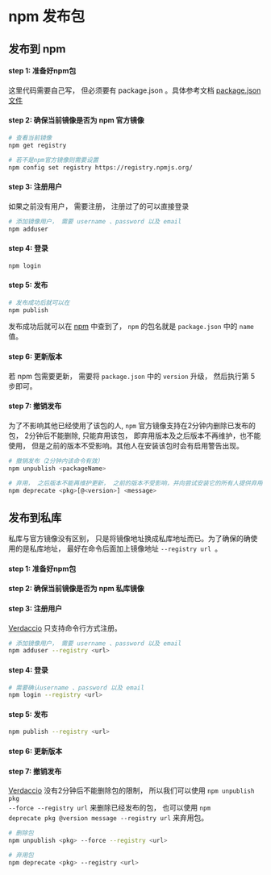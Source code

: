 # npm 发布包

## 发布到 npm

#### step 1: 准备好npm包

这里代码需要自己写， 但必须要有 package.json 。具体参考文档 [package.json 文件](http://javascript.ruanyifeng.com/nodejs/packagejson.html#toc0)

#### step 2: 确保当前镜像是否为 npm 官方镜像

```bash
# 查看当前镜像
npm get registry    

# 若不是npm官方镜像则需要设置
npm config set registry https://registry.npmjs.org/
```

#### step 3: 注册用户

如果之前没有用户， 需要注册， 注册过了的可以直接登录
```bash
# 添加镜像用户， 需要 username 、password 以及 email
npm adduser
```

#### step 4: 登录

```bash
npm login
```
#### step 5: 发布

```bash
# 发布成功后就可以在
npm publish
```

发布成功后就可以在 [npm](https://www.npmjs.com/) 中查到了， <code>npm</code> 的包名就是 <code>package.json</code> 中的 <code>name</code> 值。

#### step 6: 更新版本

若 npm 包需要更新， 需要将 <code>package.json</code> 中的 <code>version</code> 升级， 然后执行第 5 步即可。

#### step 7: 撤销发布

为了不影响其他已经使用了该包的人, <code>npm</code> 官方镜像支持在2分钟内删除已发布的包， 2分钟后不能删除, 只能弃用该包， 即弃用版本及之后版本不再维护，也不能使用， 但是之前的版本不受影响。其他人在安装该包时会有启用警告出现。

```bash
# 撤销发布（2分钟内该命令有效）
npm unpublish <packageName>

# 弃用， 之后版本不能再维护更新， 之前的版本不受影响，并向尝试安装它的所有人提供弃用警告
npm deprecate <pkg>[@<version>] <message>
```

## 发布到私库

私库与官方镜像没有区别， 只是将镜像地址换成私库地址而已。为了确保的确使用的是私库地址， 最好在命令后面加上镜像地址 <code>--registry url </code>。

#### step 1: 准备好npm包

#### step 2: 确保当前镜像是否为 npm 私库镜像

#### step 3: 注册用户

[Verdaccio](https://verdaccio.org/zh-CN/) 只支持命令行方式注册。

```bash
# 添加镜像用户， 需要 username 、password 以及 email
npm adduser --registry <url>
```

#### step 4: 登录

```bash
# 需要确认username 、password 以及 email
npm login --registry <url>
```

#### step 5: 发布

```bash
npm publish --registry <url>
```

#### step 6: 更新版本

#### step 7: 撤销发布

[Verdaccio](https://verdaccio.org/zh-CN/)  没有2分钟后不能删除包的限制， 所以我们可以使用 <code>npm unpublish pkg --force --registry url</code> 来删除已经发布的包， 也可以使用 <code>npm deprecate pkg @version message --registry url</code> 来弃用包。

```bash
# 删除包
npm unpublish <pkg> --force --registry <url>

# 弃用包
npm deprecate <pkg> --registry <url>
```